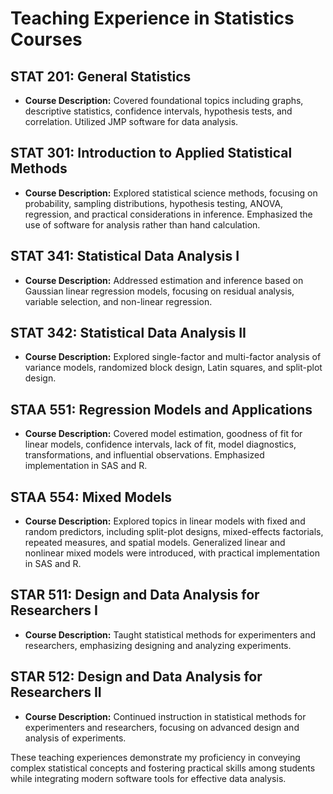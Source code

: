 # Teaching Experience in Statistics Courses 

## STAT 201: General Statistics
- **Course Description:** Covered foundational topics including graphs, descriptive statistics, confidence intervals, hypothesis tests, and correlation. Utilized JMP software for data analysis.

## STAT 301: Introduction to Applied Statistical Methods
- **Course Description:** Explored statistical science methods, focusing on probability, sampling distributions, hypothesis testing, ANOVA, regression, and practical considerations in inference. Emphasized the use of software for analysis rather than hand calculation.

## STAT 341: Statistical Data Analysis I
- **Course Description:** Addressed estimation and inference based on Gaussian linear regression models, focusing on residual analysis, variable selection, and non-linear regression.

## STAT 342: Statistical Data Analysis II
- **Course Description:** Explored single-factor and multi-factor analysis of variance models, randomized block design, Latin squares, and split-plot design.

## STAA 551: Regression Models and Applications
- **Course Description:** Covered model estimation, goodness of fit for linear models, confidence intervals, lack of fit, model diagnostics, transformations, and influential observations. Emphasized implementation in SAS and R.

## STAA 554: Mixed Models
- **Course Description:** Explored topics in linear models with fixed and random predictors, including split-plot designs, mixed-effects factorials, repeated measures, and spatial models. Generalized linear and nonlinear mixed models were introduced, with practical implementation in SAS and R.

## STAR 511: Design and Data Analysis for Researchers I
- **Course Description:** Taught statistical methods for experimenters and researchers, emphasizing designing and analyzing experiments.

## STAR 512: Design and Data Analysis for Researchers II
- **Course Description:** Continued instruction in statistical methods for experimenters and researchers, focusing on advanced design and analysis of experiments.

These teaching experiences demonstrate my proficiency in conveying complex statistical concepts and fostering practical skills among students while integrating modern software tools for effective data analysis.







